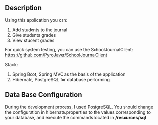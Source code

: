## Description

Using this application you can:

1) Add students to the journal
2) Give students grades
3) View student grades

For quick system testing, you can use the SchoolJournalClient: https://github.com/PyroJaver/SchoolJournalClient

Stack:

1) Spring Boot, Spring MVC as the basis of the application
2) Hibernate, PostgreSQL for database performing

## Data Base Configuration
During the development process, I used PostgreSQL. You should change the configuration in hibernate.properties to the
values corresponding to your database, and execute the commands located in **/resources/sql**